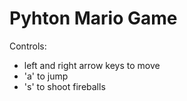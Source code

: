 # Pyhton Mario Game

Controls:
  - left and right arrow keys to move
  - 'a' to jump
  - 's' to shoot fireballs

